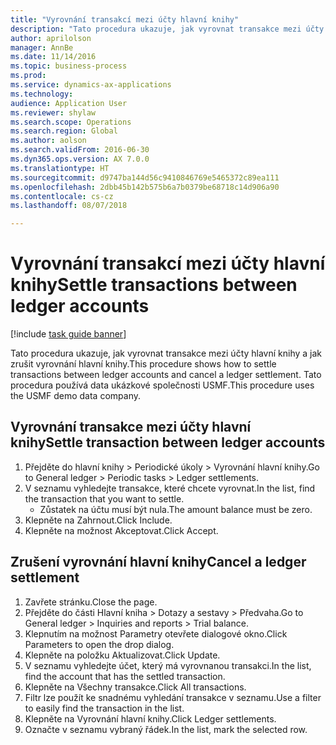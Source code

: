 ```yaml
--- 
title: "Vyrovnání transakcí mezi účty hlavní knihy"
description: "Tato procedura ukazuje, jak vyrovnat transakce mezi účty hlavní knihy a jak zrušit vyrovnání hlavní knihy."
author: aprilolson
manager: AnnBe
ms.date: 11/14/2016
ms.topic: business-process
ms.prod: 
ms.service: dynamics-ax-applications
ms.technology: 
audience: Application User
ms.reviewer: shylaw
ms.search.scope: Operations
ms.search.region: Global
ms.author: aolson
ms.search.validFrom: 2016-06-30
ms.dyn365.ops.version: AX 7.0.0
ms.translationtype: HT
ms.sourcegitcommit: d9747ba144d56c9410846769e5465372c89ea111
ms.openlocfilehash: 2dbb45b142b575b6a7b0379be68718c14d906a90
ms.contentlocale: cs-cz
ms.lasthandoff: 08/07/2018

---
```

# <a name="settle-transactions-between-ledger-accounts"></a><span data-ttu-id="cee48-103">Vyrovnání transakcí mezi účty hlavní knihy</span><span class="sxs-lookup"><span data-stu-id="cee48-103">Settle transactions between ledger accounts</span></span>

[!include [task guide banner](../../includes/task-guide-banner.md)]

<span data-ttu-id="cee48-104">Tato procedura ukazuje, jak vyrovnat transakce mezi účty hlavní knihy a jak zrušit vyrovnání hlavní knihy.</span><span class="sxs-lookup"><span data-stu-id="cee48-104">This procedure shows how to settle transactions between ledger accounts and cancel a ledger settlement.</span></span> <span data-ttu-id="cee48-105">Tato procedura používá data ukázkové společnosti USMF.</span><span class="sxs-lookup"><span data-stu-id="cee48-105">This procedure uses the USMF demo data company.</span></span>


## <a name="settle-transaction-between-ledger-accounts"></a><span data-ttu-id="cee48-106">Vyrovnání transakce mezi účty hlavní knihy</span><span class="sxs-lookup"><span data-stu-id="cee48-106">Settle transaction between ledger accounts</span></span>
1. <span data-ttu-id="cee48-107">Přejděte do hlavní knihy > Periodické úkoly > Vyrovnání hlavní knihy.</span><span class="sxs-lookup"><span data-stu-id="cee48-107">Go to General ledger > Periodic tasks > Ledger settlements.</span></span>
2. <span data-ttu-id="cee48-108">V seznamu vyhledejte transakce, které chcete vyrovnat.</span><span class="sxs-lookup"><span data-stu-id="cee48-108">In the list, find the transaction that you want to settle.</span></span>
    * <span data-ttu-id="cee48-109">Zůstatek na účtu musí být nula.</span><span class="sxs-lookup"><span data-stu-id="cee48-109">The amount balance must be zero.</span></span>  
3. <span data-ttu-id="cee48-110">Klepněte na Zahrnout.</span><span class="sxs-lookup"><span data-stu-id="cee48-110">Click Include.</span></span>
4. <span data-ttu-id="cee48-111">Klepněte na možnost Akceptovat.</span><span class="sxs-lookup"><span data-stu-id="cee48-111">Click Accept.</span></span>

## <a name="cancel-a-ledger-settlement"></a><span data-ttu-id="cee48-112">Zrušení vyrovnání hlavní knihy</span><span class="sxs-lookup"><span data-stu-id="cee48-112">Cancel a ledger settlement</span></span>
1. <span data-ttu-id="cee48-113">Zavřete stránku.</span><span class="sxs-lookup"><span data-stu-id="cee48-113">Close the page.</span></span>
2. <span data-ttu-id="cee48-114">Přejděte do části Hlavní kniha > Dotazy a sestavy > Předvaha.</span><span class="sxs-lookup"><span data-stu-id="cee48-114">Go to General ledger > Inquiries and reports > Trial balance.</span></span>
3. <span data-ttu-id="cee48-115">Klepnutím na možnost Parametry otevřete dialogové okno.</span><span class="sxs-lookup"><span data-stu-id="cee48-115">Click Parameters to open the drop dialog.</span></span>
4. <span data-ttu-id="cee48-116">Klepněte na položku Aktualizovat.</span><span class="sxs-lookup"><span data-stu-id="cee48-116">Click Update.</span></span>
5. <span data-ttu-id="cee48-117">V seznamu vyhledejte účet, který má vyrovnanou transakci.</span><span class="sxs-lookup"><span data-stu-id="cee48-117">In the list, find the account that has the settled transaction.</span></span>
6. <span data-ttu-id="cee48-118">Klepněte na Všechny transakce.</span><span class="sxs-lookup"><span data-stu-id="cee48-118">Click All transactions.</span></span>
7. <span data-ttu-id="cee48-119">Filtr lze použít ke snadnému vyhledání transakce v seznamu.</span><span class="sxs-lookup"><span data-stu-id="cee48-119">Use a filter to easily find the transaction in the list.</span></span>
8. <span data-ttu-id="cee48-120">Klepněte na Vyrovnání hlavní knihy.</span><span class="sxs-lookup"><span data-stu-id="cee48-120">Click Ledger settlements.</span></span>
9. <span data-ttu-id="cee48-121">Označte v seznamu vybraný řádek.</span><span class="sxs-lookup"><span data-stu-id="cee48-121">In the list, mark the selected row.</span></span>


